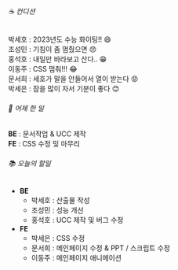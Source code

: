 ###### ☕ 컨디션   
박세호 : 2023년도 수능 화이팅!! :smile:    
조성민 : 기침이 좀 멈췄으면 :disappointed:    
홍석호 : 내일만 바라보고 산다.. 😁    
이동주 : CSS 멈춰!!! 😂   
문서희 : 세호가 말을 안들어서 열이 받는다 😡    
박세은 : 잠을 많이 자서 기분이 좋다 😊   

###### 🐾 어제 한 일   
**BE** : 문서작업 & UCC 제작   
**FE** : CSS 수정 및 마무리   

###### 📚 오늘의 할일   
- **BE**
  - 박세호 : 산출물 작성   
  - 조성민 : 성능 개선   
  - 홍석호 : UCC 제작 및 버그 수정   
- **FE** 
  - 박세은 : CSS 수정    
  - 문서희 : 메인페이지 수정 & PPT / 스크립트 수정   
  - 이동주 : 메인페이지 애니메이션   